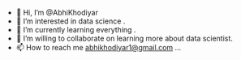 - 👋 Hi, I’m @AbhiKhodiyar
- 👀 I’m interested in data science .
- 🌱 I’m currently learning everything .
- 💞️ I’m willing to collaborate on learning more about data scientist.
- 📫 How to reach me abhikhodiyar1@gmail.com ...

<!---
AbhiKhodiyar/AbhiKhodiyar is a ✨ special ✨ repository because its `README.md` (this file) appears on your GitHub profile.
You can click the Preview link to take a look at your changes.
--->
